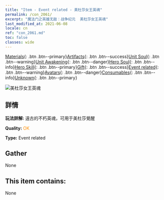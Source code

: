 ```yaml
---
title: "Item - Event related - 美杜莎女王英魂"
permalink: /con_2061/
excerpt: "魔法门之英雄无敌：战争纪元  美杜莎女王英魂"
last_modified_at: 2021-06-08
locale: cn
ref: "con_2061.md"
toc: false
classes: wide
---
```

 [Materials](/ItemsCN/){: .btn .btn--primary}[Artifacts](/ItemsCN/Artifacts/){: .btn .btn--success}[Unit Soul](/ItemsCN/UnitSoul/){: .btn .btn--warning}[Unit Awakening](/ItemsCN/UnitAwakening/){: .btn .btn--danger}[Hero Soul](/ItemsCN/HeroSoul/){: .btn .btn--info}[Hero Skill](/ItemsCN/HeroSkill/){: .btn .btn--primary}[Gift](/ItemsCN/Gift/){: .btn .btn--success}[Event related](/ItemsCN/Events/){: .btn .btn--warning}[Avatars](/ItemsCN/Avatars/){: .btn .btn--danger}[Consumables](/ItemsCN/Consumables/){: .btn .btn--info}[Unknown](/ItemsCN/Unknown/){: .btn .btn--primary}

 ![美杜莎女王英魂](/images/t/juexing_704.jpg)

## 詳情
 **玩法詳解:** 遠古的不朽英魂，可用于美杜莎覺醒

 **Quality:** <span style="color: #FF8C00">OK</span>

 **Type:** Event related

## Gather

  None

## This item contains:

  None

